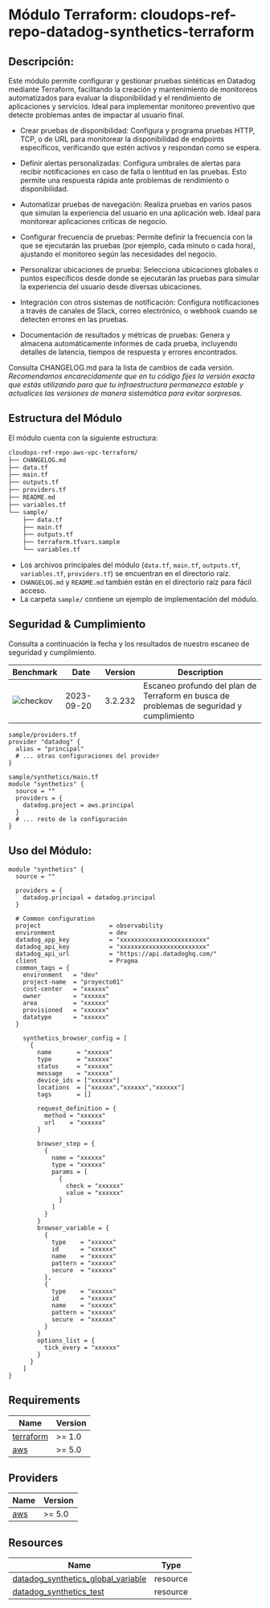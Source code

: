 # Módulo Terraform: cloudops-ref-repo-datadog-synthetics-terraform

## Descripción:
Este módulo permite configurar y gestionar pruebas sintéticas en Datadog mediante Terraform, facilitando la creación y mantenimiento de monitoreos automatizados para evaluar la disponibilidad y el rendimiento de aplicaciones y servicios. Ideal para implementar monitoreo preventivo que detecte problemas antes de impactar al usuario final.

- Crear pruebas de disponibilidad: Configura y programa pruebas HTTP, TCP, o de URL para monitorear la disponibilidad de endpoints específicos, verificando que estén activos y respondan como se espera.

- Definir alertas personalizadas: Configura umbrales de alertas para recibir notificaciones en caso de falla o lentitud en las pruebas. Esto permite una respuesta rápida ante problemas de rendimiento o disponibilidad.

- Automatizar pruebas de navegación: Realiza pruebas en varios pasos que simulan la experiencia del usuario en una aplicación web. Ideal para monitorear aplicaciones críticas de negocio.

- Configurar frecuencia de pruebas: Permite definir la frecuencia con la que se ejecutarán las pruebas (por ejemplo, cada minuto o cada hora), ajustando el monitoreo según las necesidades del negocio.

- Personalizar ubicaciones de prueba: Selecciona ubicaciones globales o puntos específicos desde donde se ejecutarán las pruebas para simular la experiencia del usuario desde diversas ubicaciones.

- Integración con otros sistemas de notificación: Configura notificaciones a través de canales de Slack, correo electrónico, o webhook cuando se detecten errores en las pruebas.

- Documentación de resultados y métricas de pruebas: Genera y almacena automáticamente informes de cada prueba, incluyendo detalles de latencia, tiempos de respuesta y errores encontrados.

Consulta CHANGELOG.md para la lista de cambios de cada versión. *Recomendamos encarecidamente que en tu código fijes la versión exacta que estás utilizando para que tu infraestructura permanezca estable y actualices las versiones de manera sistemática para evitar sorpresas.*

## Estructura del Módulo
El módulo cuenta con la siguiente estructura:

```bash
cloudops-ref-repo-aws-vpc-terraform/
├── CHANGELOG.md
├── data.tf
├── main.tf
├── outputs.tf
├── providers.tf
├── README.md
├── variables.tf
└── sample/
    ├── data.tf
    ├── main.tf
    ├── outputs.tf
    ├── terraform.tfvars.sample
    └── variables.tf
```

- Los archivos principales del módulo (`data.tf`, `main.tf`, `outputs.tf`, `variables.tf`, `providers.tf`) se encuentran en el directorio raíz.
- `CHANGELOG.md` y `README.md` también están en el directorio raíz para fácil acceso.
- La carpeta `sample/` contiene un ejemplo de implementación del módulo.

## Seguridad & Cumplimiento
 
Consulta a continuación la fecha y los resultados de nuestro escaneo de seguridad y cumplimiento.

<!-- BEGIN_BENCHMARK_TABLE -->
| Benchmark | Date | Version | Description | 
| --------- | ---- | ------- | ----------- | 
| ![checkov](https://img.shields.io/badge/checkov-passed-green) | 2023-09-20 | 3.2.232 | Escaneo profundo del plan de Terraform en busca de problemas de seguridad y cumplimiento |
<!-- END_BENCHMARK_TABLE -->

```hcl
sample/providers.tf
provider "datadog" {
  alias = "principal"
  # ... otras configuraciones del provider
}

sample/synthetics/main.tf
module "synthetics" {
  source = ""
  providers = {
    datadog.project = aws.principal
  }
  # ... resto de la configuración
}
```

## Uso del Módulo:

```hcl
module "synthetics" {
  source = ""
  
  providers = {
    datadog.principal = datadog.principal
  }

  # Common configuration 
  project                   = observability
  environment               = dev
  datadog_app_key           = "xxxxxxxxxxxxxxxxxxxxxxxx"
  datadog_api_key           = "xxxxxxxxxxxxxxxxxxxxxxxx"
  datadog_api_url           = "https://api.datadoghq.com/"
  client                    = Pragma
  common_tags = {
    environment   = "dev"
    project-name  = "proyecto01"
    cost-center   = "xxxxxx"
    owner         = "xxxxxx"
    area          = "xxxxxx"
    provisioned   = "xxxxxx"
    datatype      = "xxxxxx"
  }

    synthetics_browser_config = [
      {
        name       = "xxxxxx"
        type       = "xxxxxx"
        status     = "xxxxxx"
        message    = "xxxxxx"
        device_ids = ["xxxxxx"] 
        locations  = ["xxxxxx","xxxxxx","xxxxxx"]
        tags       = []
    
        request_definition = {
          method = "xxxxxx"
          url    = "xxxxxx"
        }
    
        browser_step = {
          {
            name = "xxxxxx"
            type = "xxxxxx"
            params = [
              {
                check = "xxxxxx"
                value = "xxxxxx"
              }
            ]      
          }
        }
        browser_variable = {
          {
            type    = "xxxxxx"
            id      = "xxxxxx"
            name    = "xxxxxx"
            pattern = "xxxxxx"
            secure  = "xxxxxx"
          },
          {
            type    = "xxxxxx"
            id      = "xxxxxx"
            name    = "xxxxxx"
            pattern = "xxxxxx"
            secure  = "xxxxxx"
          }
        }
        options_list = {
          tick_every = "xxxxxx"
        }
      }
    ]
}
```
## Requirements

| Name | Version |
|------|---------|
| <a name="requirement_terraform"></a> [terraform](#requirement\_terraform) | >= 1.0 |
| <a name="requirement_datadog"></a> [aws](#requirement\_datadog) | >= 5.0 |

## Providers

| Name | Version |
|------|---------|
| <a name="requirement_datadog"></a> [aws](#requirement\_datadog) | >= 5.0 |

## Resources

| Name | Type |
|------|------|
| [datadog_synthetics_global_variable](https://registry.terraform.io/providers/DataDog/datadog/latest/docs/resources/synthetics_global_variable) | resource |
| [datadog_synthetics_test](https://registry.terraform.io/providers/DataDog/datadog/latest/docs/resources/synthetics_test) | resource |
